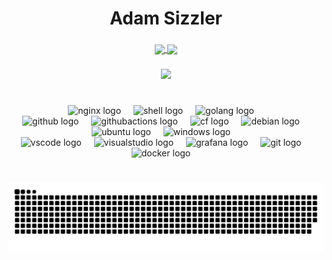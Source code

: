 <h1 align="center">
  Adam Sizzler </h1>

###

<p align="center"><a href="#">
  <img height=200 align="center" src="https://github-readme-stats.vercel.app/api?username=Adam-Sizzler&theme=transparent&show_icons=true&hide_border=true&count_private=true&locale=en"" />
</a>
<a href="#">
  <img height=200 align="center" src="https://github-readme-stats.vercel.app/api/top-langs?username=Adam-Sizzler&theme=transparent&layout=compact&hide_border=true&langs_count=8&card_width=320" />
</a>
</p>

###

<p align="center">
  <img src="https://github-profile-trophy.vercel.app/?username=Adam-Sizzler&theme=discord&no-frame=true&no-bg=true&margin-w=4&column=9">
</p>
<h1></h1>

###

<div align="center">
  <img src="https://skillicons.dev/icons?i=nginx" height="40" alt="nginx logo"  />
  <img width="12" />
  <img src="https://skillicons.dev/icons?i=bash" height="40" alt="shell logo"  />
  <img width="12" />
  <img src="https://skillicons.dev/icons?i=golang" height="40" alt="golang logo"  />
  <img width="12" />
</div>

<div align="center">
  <img src="https://skillicons.dev/icons?i=github" height="40" alt="github logo"  />
  <img width="12" />
  <img src="https://skillicons.dev/icons?i=githubactions" height="40" alt="githubactions logo"  />
  <img width="12" />
  <img src="https://skillicons.dev/icons?i=cloudflare" height="40" alt="cf logo"  />
  <img width="12" />
  <img src="https://skillicons.dev/icons?i=debian" height="40" alt="debian logo"  />
  <img width="12" />
  <img src="https://skillicons.dev/icons?i=ubuntu" height="40" alt="ubuntu logo"  />
  <img width="12" />
  <img src="https://skillicons.dev/icons?i=windows" height="40" alt="windows logo"  />
  <img width="12" />
</div>

<div align="center">
  <img src="https://skillicons.dev/icons?i=vscode" height="40" alt="vscode logo"  />
  <img width="12" />
  <img src="https://skillicons.dev/icons?i=visualstudio" height="40" alt="visualstudio logo"  />
  <img width="12" />
  <img src="https://skillicons.dev/icons?i=grafana" height="40" alt="grafana logo"  />
  <img width="12" />
  <img src="https://skillicons.dev/icons?i=git" height="40" alt="git logo"  />
  <img width="12" />
  <img src="https://skillicons.dev/icons?i=docker" height="40" alt="docker logo"  />
  <img width="12" />
</div>
<h1></h1>

###

<p align="center"><picture>
  <source media="(prefers-color-scheme: dark)" srcset="https://raw.githubusercontent.com/prettyleaf/prettyleaf/output/github-snake-dark.svg">
  <source media="(prefers-color-scheme: light)" srcset="https://raw.githubusercontent.com/prettyleaf/prettyleaf/output/github-snake.svg">
  <img alt="github-snake" src="https://raw.githubusercontent.com/prettyleaf/prettyleaf/output/github-snake-dark.svg">
</picture></p>
